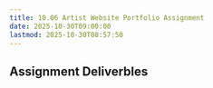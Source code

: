 ```yaml
---
title: 10.06 Artist Website Portfolio Assignment
date: 2025-10-30T09:00:00
lastmod: 2025-10-30T08:57:50
---
```


## Assignment Deliverbles
